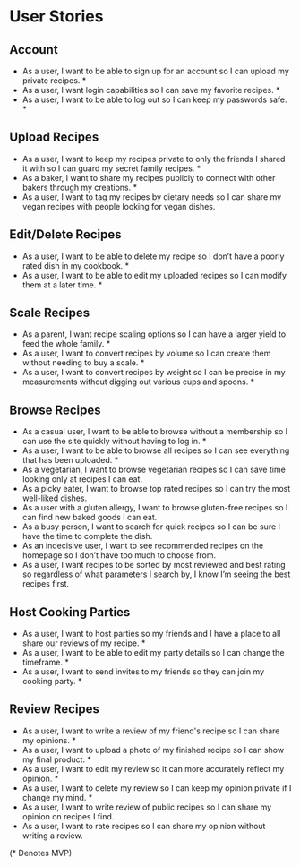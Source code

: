 # User Stories

## Account 
+ As a user, I want to be able to sign up for an account so I can upload my private recipes. *
+ As a user, I want login capabilities so I can save my favorite recipes. *
+ As a user, I want to be able to log out so I can keep my passwords safe. *

## Upload Recipes
+ As a user, I want to keep my recipes private to only the friends I shared it with so I can guard my secret family 
recipes. *
+ As a baker, I want to share my recipes publicly to connect with other bakers through my creations. *
+ As a user, I want to tag my recipes by dietary needs so I can share my vegan recipes with people looking for vegan
dishes. 

## Edit/Delete Recipes
+ As a user, I want to be able to delete my recipe so I don’t have a poorly rated dish in my cookbook. *
+ As a user, I want to be able to edit my uploaded recipes so I can modify them at a later time. *

## Scale Recipes
+ As a parent, I want recipe scaling options so I can have a larger yield to feed the whole family. *
+ As a user, I want to convert recipes by volume so I can create them without needing to buy a scale. *
+ As a user, I want to convert recipes by weight so I can be precise in my measurements without digging out various cups
  and spoons. *

## Browse Recipes
+ As a casual user, I want to be able to browse without a membership so I can use the site quickly without having to log
  in. *
+ As a user, I want to be able to browse all recipes so I can see everything that has been uploaded. *
+ As a vegetarian, I want to browse vegetarian recipes so I can save time looking only at recipes I can eat.
+ As a picky eater, I want to browse top rated recipes so I can try the most well-liked dishes.
+ As a user with a gluten allergy, I want to browse gluten-free recipes so I can find new baked goods I can eat.
+ As a busy person, I want to search for quick recipes so I can be sure I have the time to complete the dish.
+ As an indecisive user, I want to see recommended recipes on the homepage so I don’t have too much to choose from.
+ As a user, I want recipes to be sorted by most reviewed and best rating so regardless of what parameters I search by,
  I know I’m seeing the best recipes first.

## Host Cooking Parties
+ As a user, I want to host parties so my friends and I have a place to all share our reviews of my recipe. *
+ As a user, I want to be able to edit my party details so I can change the timeframe. *
+ As a user, I want to send invites to my friends so they can join my cooking party. *

## Review Recipes
+ As a user, I want to write a review of my friend's recipe so I can share my opinions. *
+ As a user, I want to upload a photo of my finished recipe so I can show my final product. *
+ As a user, I want to edit my review so it can more accurately reflect my opinion. *
+ As a user, I want to delete my review so I can keep my opinion private if I change my mind. *
+ As a user, I want to write review of public recipes so I can share my opinion on recipes I find.
+ As a user, I want to rate recipes so I can share my opinion without writing a review.

(* Denotes MVP)